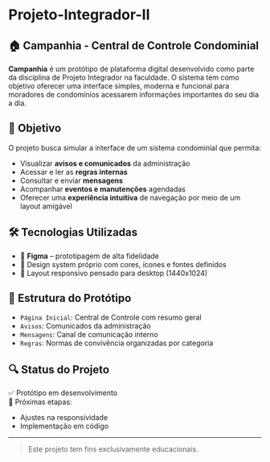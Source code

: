 # Projeto-Integrador-II

## 🏠 Campanhia - Central de Controle Condominial

**Campanhia** é um protótipo de plataforma digital desenvolvido como parte da disciplina de Projeto Integrador na faculdade. O sistema tem como objetivo oferecer uma interface simples, moderna e funcional para moradores de condomínios acessarem informações importantes do seu dia a dia.

## 🎯 Objetivo

O projeto busca simular a interface de um sistema condominial que permita:
- Visualizar **avisos e comunicados** da administração
- Acessar e ler as **regras internas**
- Consultar e enviar **mensagens**
- Acompanhar **eventos e manutenções** agendadas
- Oferecer uma **experiência intuitiva** de navegação por meio de um layout amigável

## 🛠️ Tecnologias Utilizadas

- 🎨 **Figma** – prototipagem de alta fidelidade
- 🧩 Design system próprio com cores, ícones e fontes definidos
- 📱 Layout responsivo pensado para desktop (1440x1024)

## 📁 Estrutura do Protótipo

- `Página Inicial`: Central de Controle com resumo geral
- `Avisos`: Comunicados da administração
- `Mensagens`: Canal de comunicação interno
- `Regras`: Normas de convivência organizadas por categoria

## 🔍 Status do Projeto

✅ Protótipo em desenvolvimento  
📌 Próximas etapas:  
- Ajustes na responsividade  
- Implementação em código

---

> Este projeto tem fins exclusivamente educacionais.

